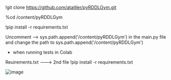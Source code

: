 !git clone https://github.com/ataitler/pyRDDLGym.git

%cd /content/pyRDDLGym

!pip install -r requirements.txt

Uncomment --> sys.path.append('/content/pyRDDLGym') in the main.py file and change the path to sys.path.append('/content/pyRDDLGym')
 - when running tests in Colab


Reuirements.txt ---> 2nd file
!pip install -r requirements.txt



![image](https://github.com/DrishtiShrrrma/domain-independent-planner-v1/assets/129742046/69e51b38-6aeb-472e-8b31-1fd9ceba85ad)


